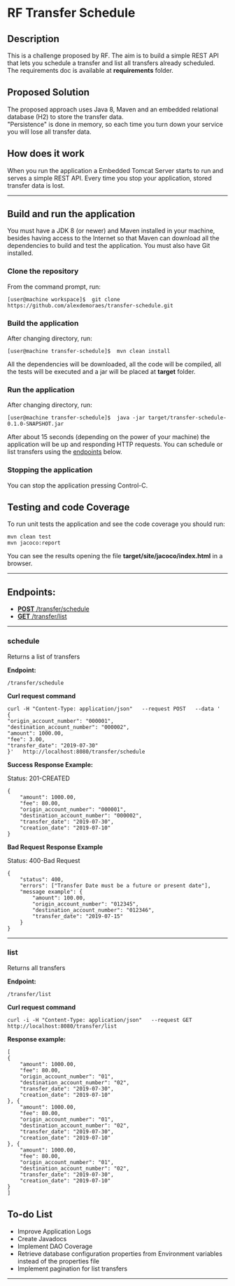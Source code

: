 # RF Transfer Schedule

## Description

This is a challenge proposed by RF.
The aim is to build a simple REST API that lets you schedule a transfer and list all transfers already scheduled.
The requirements doc is available at **requirements** folder.


## Proposed Solution

The proposed approach uses Java 8, Maven and an embedded relational database (H2) to store the transfer data.  
"Persistence" is done in memory, so each time you turn down your service you will lose all transfer data.

## How does it work

When you run the application a Embedded Tomcat Server starts to run and serves a simple REST API.
Every time you stop your application, stored transfer data is lost.

---

## Build and run the application

You must have a JDK 8 (or newer) and Maven installed in your machine, besides having access to the Internet so that Maven can download all the dependencies to build and test the application.
You must also have Git installed.

### Clone the repository

From the command prompt, run:
```
[user@machine workspace]$  git clone https://github.com/alexdemoraes/transfer-schedule.git 
```

### Build the application

After changing directory, run:
```
[user@machine transfer-schedule]$  mvn clean install
```
All the dependencies will be downloaded, all the code will be compiled, all the tests will be executed and a jar will be placed at **target** folder.


### Run the application

After changing directory, run:
```
[user@machine transfer-schedule]$  java -jar target/transfer-schedule-0.1.0-SNAPSHOT.jar
```
After about 15 seconds (depending on the power of your machine) the application will be up and responding HTTP requests.
You can schedule or list transfers using the [endpoints](#Endpoints) below.


### Stopping the application

You can stop the application pressing Control-C.


## Testing and code Coverage

To run unit tests the application and see the code coverage you should run:

```
mvn clean test
mvn jacoco:report
```

You can see the results opening the file **target/site/jacoco/index.html** in a browser.

---

## Endpoints:

- [**POST** /transfer/schedule](#schedule)
- [**GET** /transfer/list](#list)


---

### schedule

Returns a list of transfers

**Endpoint:**

```
/transfer/schedule
```

**Curl request command**

```
curl -H "Content-Type: application/json"   --request POST   --data '
{
"origin_account_number": "000001",
"destination_account_number": "000002",
"amount": 1000.00,
"fee": 3.00,
"transfer_date": "2019-07-30"
}'   http://localhost:8080/transfer/schedule
```


**Success Response Example:**

Status: 201-CREATED
```
{
	"amount": 1000.00,
	"fee": 80.00,
	"origin_account_number": "000001",
	"destination_account_number": "000002",
	"transfer_date": "2019-07-30",
	"creation_date": "2019-07-10"
}
```

**Bad Request Response Example**

Status: 400-Bad Request
```
{
	"status": 400,
	"errors": ["Transfer Date must be a future or present date"],
	"message example": {
		"amount": 100.00,
		"origin_account_number": "012345",
		"destination_account_number": "012346",
		"transfer_date": "2019-07-15"
	}
}
```

---

### list

Returns all transfers

**Endpoint:**

```
/transfer/list
```

**Curl request command**

```
curl -i -H "Content-Type: application/json"   --request GET   http://localhost:8080/transfer/list
```

**Response example:**

```
[
{
	"amount": 1000.00,
	"fee": 80.00,
	"origin_account_number": "01",
	"destination_account_number": "02",
	"transfer_date": "2019-07-30",
	"creation_date": "2019-07-10"
}, {
	"amount": 1000.00,
	"fee": 80.00,
	"origin_account_number": "01",
	"destination_account_number": "02",
	"transfer_date": "2019-07-30",
	"creation_date": "2019-07-10"
}, {
	"amount": 1000.00,
	"fee": 80.00,
	"origin_account_number": "01",
	"destination_account_number": "02",
	"transfer_date": "2019-07-30",
	"creation_date": "2019-07-10"
}
]
```


## To-do List

* Improve Application Logs
* Create Javadocs
* Implement DAO Coverage
* Retrieve database configuration properties from Environment variables instead of the properties file
* Implement pagination for list transfers

----


